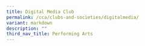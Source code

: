 ```yaml
---
title: Digital Media Club
permalink: /cca/clubs-and-societies/digitalmedia/
variant: markdown
description: ""
third_nav_title: Performing Arts
---
```

